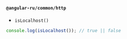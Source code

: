 #### `@angular-ru/common/http`

-   `isLocalhost()`

```ts
console.log(isLocalhost()); // true || false
```
